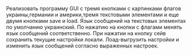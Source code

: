 ﻿
Реализовать программу GUI с тремя кнопками с картинками флагов украины,германии и америки,тремя текстовыми элементами и еще двумя кнопками save и load. Язык сообщений на текстовых элементах по умолчанию украинский. По нажатию на кнопки с флагами менять язык сообщений соответственно. При нажатии на кнопку сейв сохранить текущие настройки локали. Лоад-выгрузить настройки и изменить язык сообщений согласно выраженных настроек.